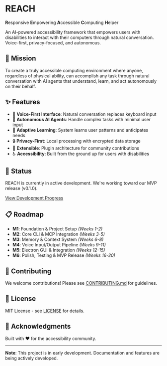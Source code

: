 # REACH

**R**esponsive **E**mpowering **A**ccessible **C**omputing **H**elper

An AI-powered accessibility framework that empowers users with disabilities to interact with their computers through natural conversation. Voice-first, privacy-focused, and autonomous.

## 🎯 Mission

To create a truly accessible computing environment where anyone, regardless of physical ability, can accomplish any task through natural conversation with AI agents that understand, learn, and act autonomously on their behalf.

## ✨ Features

- 🎤 **Voice-First Interface**: Natural conversation replaces keyboard input
- 🤖 **Autonomous AI Agents**: Handle complex tasks with minimal user input
- 🧠 **Adaptive Learning**: System learns user patterns and anticipates needs
- 🔒 **Privacy-First**: Local processing with encrypted data storage
- 🔧 **Extensible**: Plugin architecture for community contributions
- ♿ **Accessibility**: Built from the ground up for users with disabilities

## 🚧 Status

REACH is currently in active development. We're working toward our MVP release (v0.1.0).

[View Development Progress](https://github.com/tydukes/reach/projects/2)

## 📋 Roadmap

- **M1**: Foundation & Project Setup *(Weeks 1-2)*
- **M2**: Core CLI & MCP Integration *(Weeks 3-5)*
- **M3**: Memory & Context System *(Weeks 6-8)*
- **M4**: Voice Input/Output Pipeline *(Weeks 9-11)*
- **M5**: Electron GUI & Integration *(Weeks 12-15)*
- **M6**: Polish, Testing & MVP Release *(Weeks 16-20)*

## 🤝 Contributing

We welcome contributions! Please see [CONTRIBUTING.md](CONTRIBUTING.md) for guidelines.

## 📄 License

MIT License - see [LICENSE](LICENSE) for details.

## 🌟 Acknowledgments

Built with ❤️ for the accessibility community.

---

**Note**: This project is in early development. Documentation and features are being actively developed.
